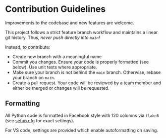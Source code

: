 # Contribution Guidelines

Improvements to the codebase and new features are welcome.

This project follows a strict feature branch workflow and maintains a linear git history.
Thus, _never push directly into `main`!_

Instead, to contribute:

- Create new branch with a meaningful name
- Commit you changes. Ensure your code is properly formatted (see below). Use unit tests where appropriate.
- Make sure your branch is not behind the `main` branch. Otherwise, rebase your branch on `main`.
- Create a pull request. Your code will be reviewed by a team member and either be merged or changes will be requested.

## Formatting

All Python code is formatted in Facebook style with 120 columns via `flake8` (see [setup.cfg](setup.cfg) for exact settings).

For VS code, settings are provided which enable autoformatting on saving.

